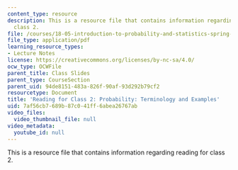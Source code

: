 ```yaml
---
content_type: resource
description: This is a resource file that contains information regarding reading for
  class 2.
file: /courses/18-05-introduction-to-probability-and-statistics-spring-2014/7af56cb7689b87c041ff6abea26767ab_MIT18_05S14_class2slideall.pdf
file_type: application/pdf
learning_resource_types:
- Lecture Notes
license: https://creativecommons.org/licenses/by-nc-sa/4.0/
ocw_type: OCWFile
parent_title: Class Slides
parent_type: CourseSection
parent_uid: 94de8151-483a-826f-90af-93d292b79cf2
resourcetype: Document
title: 'Reading for Class 2: Probability: Terminology and Examples'
uid: 7af56cb7-689b-87c0-41ff-6abea26767ab
video_files:
  video_thumbnail_file: null
video_metadata:
  youtube_id: null
---
```

This is a resource file that contains information regarding reading for class 2.